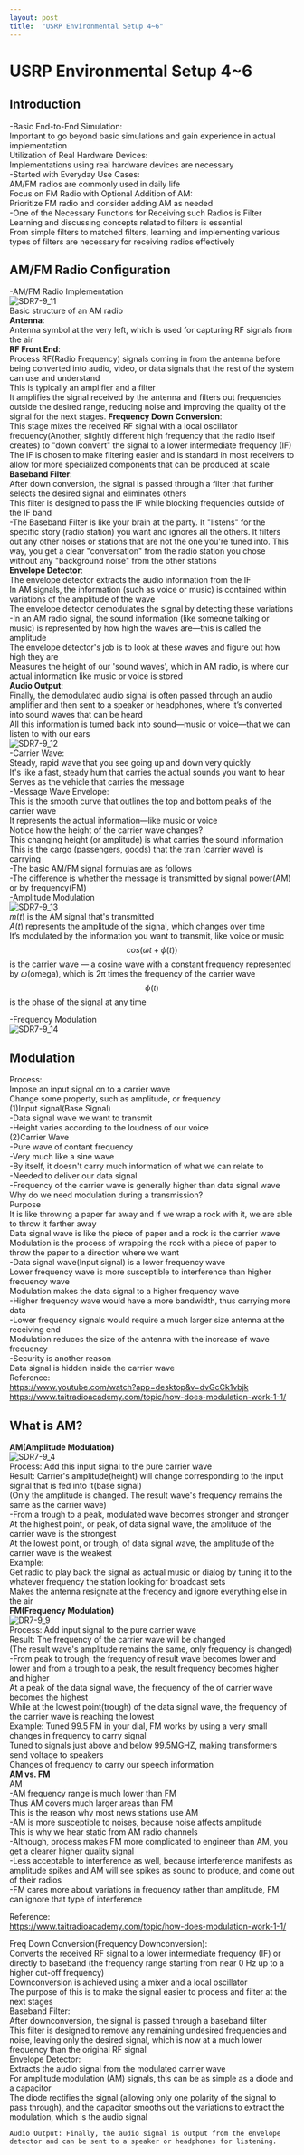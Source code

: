 ```yaml
---
layout: post
title:  "USRP Environmental Setup 4~6"
---
```

# USRP Environmental Setup 4~6

## Introduction
-Basic End-to-End Simulation: <br/>
Important to go beyond basic simulations and gain experience in actual implementation <br/>
Utilization of Real Hardware Devices: <br/>
Implementations using real hardware devices are necessary <br/>
-Started with Everyday Use Cases: <br/>
AM/FM radios are commonly used in daily life <br/>
Focus on FM Radio with Optional Addition of AM: <br/>
Prioritize FM radio and consider adding AM as needed <br/>
-One of the Necessary Functions for Receiving such Radios is Filter <br/>
Learning and discussing concepts related to filters is essential <br/>
From simple filters to matched filters, learning and implementing various types of filters are necessary for receiving radios effectively <br/>

## AM/FM Radio Configuration
-AM/FM Radio Implementation <br/>
![SDR7-9_11](https://github.com/growingpenguin/growingpenguin.github.io/assets/110277903/174e4418-ce00-431a-94cf-e319586f3f62) <br/>
Basic structure of an AM radio <br/>
**Antenna**: <br/>
Antenna symbol at the very left, which is used for capturing RF signals from the air <br/>
**RF Front End**: <br/>
Process RF(Radio Frequency) signals coming in from the antenna before being converted into audio, video, or data signals that the rest of the system can use and understand <br/>
This is typically an amplifier and a filter <br/>
It amplifies the signal received by the antenna and filters out frequencies outside the desired range, reducing noise and improving the quality of the signal for the next stages.
**Frequency Down Conversion**: <br/>
This stage mixes the received RF signal with a local oscillator frequency(Another, slightly different high frequency that the radio itself creates) to "down convert" the signal to a lower intermediate frequency (IF) <br/>
The IF is chosen to make filtering easier and is standard in most receivers to allow for more specialized components that can be produced at scale <br/>
**Baseband Filter**: <br/>
After down conversion, the signal is passed through a filter that further selects the desired signal and eliminates others <br/>
This filter is designed to pass the IF while blocking frequencies outside of the IF band <br/>
-The Baseband Filter is like your brain at the party. It "listens" for the specific story (radio station) you want and ignores all the others. It filters out any other noises or stations that are not the one you're tuned into. This way, you get a clear "conversation" from the radio station you chose without any "background noise" from the other stations <br/>
**Envelope Detector**: <br/>
The envelope detector extracts the audio information from the IF <br/>
In AM signals, the information (such as voice or music) is contained within variations of the amplitude of the wave <br/>
The envelope detector demodulates the signal by detecting these variations <br/>
-In an AM radio signal, the sound information (like someone talking or music) is represented by how high the waves are—this is called the amplitude <br/>
The envelope detector's job is to look at these waves and figure out how high they are <br/>
Measures the height of our 'sound waves', which in AM radio, is where our actual information like music or voice is stored <br/>
**Audio Output**: <br/>
Finally, the demodulated audio signal is often passed through an audio amplifier and then sent to a speaker or headphones, where it’s converted into sound waves that can be heard <br/>
All this information is turned back into sound—music or voice—that we can listen to with our ears <br/>
![SDR7-9_12](https://github.com/growingpenguin/growingpenguin.github.io/assets/110277903/421bb917-3ec0-4a83-89a1-7f6f48b53fbd) <br/>
-Carrier Wave: <br/>
Steady, rapid wave that you see going up and down very quickly <br/>
It's like a fast, steady hum that carries the actual sounds you want to hear <br/>
Serves as the vehicle that carries the message <br/>
-Message Wave Envelope:  <br/>
This is the smooth curve that outlines the top and bottom peaks of the carrier wave <br/>
It represents the actual information—like music or voice <br/>
Notice how the height of the carrier wave changes? <br/>
This changing height (or amplitude) is what carries the sound information <br/>
This is the cargo (passengers, goods) that the train (carrier wave) is carrying <br/>
-The basic AM/FM signal formulas are as follows <br/>
-The difference is whether the message is transmitted by signal power(AM) or by frequency(FM) <br/>
-Amplitude Modulation <br/>
![SDR7-9_13](https://github.com/growingpenguin/growingpenguin.github.io/assets/110277903/2ff0ff7c-63aa-4055-a3c5-50a39ea9aed7) <br/>
$m(t)$ is the AM signal that's transmitted <br/>
$A(t)$ represents the amplitude of the signal, which changes over time <br/>
It’s modulated by the information you want to transmit, like voice or music <br/>
$$cos(ωt + ϕ(t))$$ is the carrier wave — a cosine wave with a constant frequency represented by $ω$(omega), which is 2π times the frequency of the carrier wave <br/>
$$ϕ(t)$$ is the phase of the signal at any time  <br/>

-Frequency Modulation <br/>
![SDR7-9_14](https://github.com/growingpenguin/growingpenguin.github.io/assets/110277903/406343b9-c027-43bd-8dd2-e9366c2bea03) <br/>






## Modulation 
Process: <br/> 
Impose an input signal on to a carrier wave <br/>
Change some property, such as amplitude, or frequency <br/> 
(1)Input signal(Base Signal) <br/>
-Data signal wave we want to transmit <br/>
-Height varies according to the loudness of our voice <br/>
(2)Carrier Wave <br/>
-Pure wave of contant frequency <br/>
-Very much like a sine wave <br/>
-By itself, it doesn't carry much information of what we can relate to <br/>
-Needed to deliver our data signal <br/>
-Frequency of the carrier wave is generally higher than data signal wave <br/>
Why do we need modulation during a transmission? <br/> 
Purpose <br/>
It is like throwing a paper far away and if we wrap a rock with it, we are able to throw it farther away <br/>
Data signal wave is like the piece of paper and a rock is the carrier wave <br/>
Modulation is the process of wrapping the rock with a piece of paper to throw the paper to a direction where we want <br/>
-Data signal wave(Input signal) is a lower frequency wave <br/>
Lower frequency wave is more susceptible to interference than higher frequency wave <br/>
Modulation makes the data signal to a higher frequency wave <br/>
-Higher frequency wave would have a more bandwidth, thus carrying more data <br/>
-Lower frequency signals would require a much larger size antenna at the receiving end <br/>
Modulation reduces the size of the antenna with the increase of wave frequency <br/>
-Security is another reason <br/>
Data signal is hidden inside the carrier wave <br/>
Reference: <br/>
https://www.youtube.com/watch?app=desktop&v=dvGcCk1vbjk <br/>
https://www.taitradioacademy.com/topic/how-does-modulation-work-1-1/ <br/>

## What is AM?
**AM(Amplitude Modulation)** <br/>
![SDR7-9_4](https://github.com/growingpenguin/growingpenguin.github.io/assets/110277903/a424cd0a-6593-49b3-b503-1644e040f10f) <br/>
Process: Add this input signal to the pure carrier wave <br/>
Result: Carrier's amplitude(height) will change corresponding to the input signal that is fed into it(base signal) <br/>
(Only the amplitude is changed. The result wave's frequency remains the same as the carrier wave) <br/>
-From a trough to a peak, modulated wave becomes stronger and stronger <br/>
At the highest point, or peak, of data signal wave, the amplitude of the carrier wave is the strongest <br/>
At the lowest point, or trough, of data signal wave, the amplitude of the carrier wave is the weakest <br/>
Example: <br/>
Get radio to play back the signal as actual music or dialog by tuning it to the whatever frequency the station looking for broadcast sets <br/>
Makes the antenna resignate at the freqency and ignore everything else in the air <br/>
**FM(Frequency Modulation)** <br/>
![DR7-9_9](https://github.com/growingpenguin/growingpenguin.github.io/assets/110277903/0c085c91-0553-4f90-b804-b0246f1c5110) <br/>
Process: Add input signal to the pure carrier wave <br/>
Result: The frequency of the carrier wave will be changed <br/>
(The result wave's amplitude remains the same, only frequency is changed) <br/>
-From peak to trough, the frequency of result wave becomes lower and lower and from a trough to a peak, the result frequency becomes higher and higher <br/>
At a peak of the data signal wave, the frequency of the of carrier wave becomes the highest <br/>
While at the lowest point(trough) of the data signal wave, the frequency of the carrier wave is reaching the lowest <br/>
Example:
Tuned 99.5 FM in your dial, FM works by using a very small changes in frequency to carry signal <br/>
Tuned to signals just above and below 99.5MGHZ, making transformers send voltage to speakers <br/>
Changes of frequency to carry our speech information <br/>
**AM vs. FM** <br/>
AM <br/>
-AM frequency range is much lower than FM <br/>
Thus AM covers much larger areas than FM <br/>
This is the reason why most news stations use AM <br/>
-AM is more susceptible to noises, because noise affects amplitude <br/>
This is why we hear static from AM radio channels <br/>
-Although, process makes FM more complicated to engineer than AM, you get a clearer higher quality signal <br/>
-Less acceptable to interference as well, because interference manifests as amplitude spikes and AM will see spikes as sound to produce, and come out of their radios <br/> 
-FM cares more about variations in frequency rather than amplitude, FM can ignore that type of interference <br/>

Reference: <br/>
https://www.taitradioacademy.com/topic/how-does-modulation-work-1-1/ <br/>



Freq Down Conversion(Frequency Downconversion): <br/>
Converts the received RF signal to a lower intermediate frequency (IF) or directly to baseband (the frequency range starting from near 0 Hz up to a higher cut-off frequency) <br/>
Downconversion is achieved using a mixer and a local oscillator <br/>
The purpose of this is to make the signal easier to process and filter at the next stages <br/>
Baseband Filter: <br/>
After downconversion, the signal is passed through a baseband filter <br/>
This filter is designed to remove any remaining undesired frequencies and noise, leaving only the desired signal, which is now at a much lower frequency than the original RF signal <br/>
Envelope Detector: <br/>
Extracts the audio signal from the modulated carrier wave <br/>
For amplitude modulation (AM) signals, this can be as simple as a diode and a capacitor <br/>
The diode rectifies the signal (allowing only one polarity of the signal to pass through), and the capacitor smooths out the variations to extract the modulation, which is the audio signal <br/>

    Audio Output: Finally, the audio signal is output from the envelope detector and can be sent to a speaker or headphones for listening.
